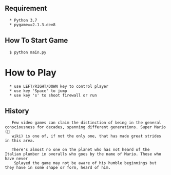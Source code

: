 ## Requirement
      * Python 3.7
      * pygame==2.1.3.dev8

## How To Start Game
      $ python main.py

# How to Play
      * use LEFT/RIGHT/DOWN key to control player
      * use key 'Space' to jump
      * use key 's' to shoot firewall or run

## History

       Few video games can claim the distinction of being in the general consciousness for decades, spanning different generations. Super Mario (🔎 
       wiki) is one of, if not the only one, that has made great strides in this area.

       There's almost no one on the planet who has not heard of the Italian plumber in overalls who goes by the name of Mario. Those who have never 
        Splayed the game may not be aware of his humble beginnings but they have in some shape or form, heard of him.

